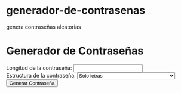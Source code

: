 # generador-de-contrasenas
genera contraseñas aleatorias
<!DOCTYPE html>
<html lang="es">
<head>
    <meta charset="UTF-8">
    <meta name="viewport" content="width=device-width, initial-scale=1.0">
    <title>Generador de Contraseñas</title>
    <link rel="stylesheet" href="styles.css">
</head>
<body>
    <h1>Generador de Contraseñas</h1>
    <label for="length">Longitud de la contraseña:</label>
    <input type="number" id="length" name="length" min="1" required>
    <br>
    <label for="structure">Estructura de la contraseña:</label>
    <select id="structure" name="structure">
        <option value="1">Solo letras</option>
        <option value="2">Letras y números</option>
        <option value="3">Letras, números y caracteres especiales</option>
    </select>
    <br>
    <button onclick="generatePassword()">Generar Contraseña</button>
    <p id="password"></p>
    <script src="script.js"></script>
</body>
</html>
    
